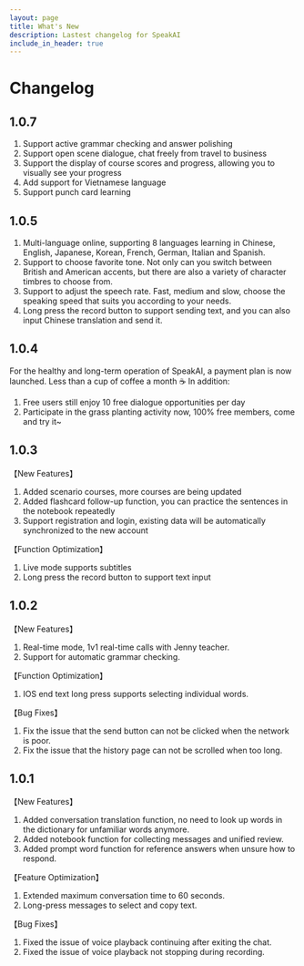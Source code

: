 ```yaml
---
layout: page
title: What's New
description: Lastest changelog for SpeakAI
include_in_header: true
---
```


# Changelog
## 1.0.7
1. Support active grammar checking and answer polishing
2. Support open scene dialogue, chat freely from travel to business
3. Support the display of course scores and progress, allowing you to visually see your progress
4. Add support for Vietnamese language
5. Support punch card learning

## 1.0.5
1. Multi-language online, supporting 8 languages learning in Chinese, English, Japanese, Korean, French, German, Italian and Spanish.
2. Support to choose favorite tone. Not only can you switch between British and American accents, but there are also a variety of character timbres to choose from.
3. Support to adjust the speech rate. Fast, medium and slow, choose the speaking speed that suits you according to your needs.
4. Long press the record button to support sending text, and you can also input Chinese translation and send it.

## 1.0.4
For the healthy and long-term operation of SpeakAI, a payment plan is now launched. Less than a cup of coffee a month ☕ 
In addition:
1. Free users still enjoy 10 free dialogue opportunities per day
2. Participate in the grass planting activity now, 100% free members, come and try it~

## 1.0.3
【New Features】
1. Added scenario courses, more courses are being updated
2. Added flashcard follow-up function, you can practice the sentences in the notebook repeatedly
3. Support registration and login, existing data will be automatically synchronized to the new account

【Function Optimization】
1. Live mode supports subtitles
2. Long press the record button to support text input

## 1.0.2

【New Features】
1. Real-time mode, 1v1 real-time calls with Jenny teacher.
2. Support for automatic grammar checking.

【Function Optimization】
1. IOS end text long press supports selecting individual words.

【Bug Fixes】
1. Fix the issue that the send button can not be clicked when the network is poor.
2. Fix the issue that the history page can not be scrolled when too long.

## 1.0.1

【New Features】

1. Added conversation translation function, no need to look up words in the dictionary for unfamiliar words anymore.
2. Added notebook function for collecting messages and unified review.
3. Added prompt word function for reference answers when unsure how to respond.

【Feature Optimization】

1. Extended maximum conversation time to 60 seconds.
2. Long-press messages to select and copy text.

【Bug Fixes】

1. Fixed the issue of voice playback continuing after exiting the chat.
2. Fixed the issue of voice playback not stopping during recording.

